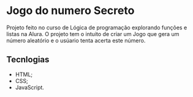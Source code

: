 # Jogo do numero Secreto
Projeto feito no curso de Lógica de programação explorando funções e listas na Alura. O projeto tem o intuito de  criar um Jogo que gera um número aleatório e o usúario tenta acerta este número.

## Tecnlogias
* HTML;
* CSS;
* JavaScript.
